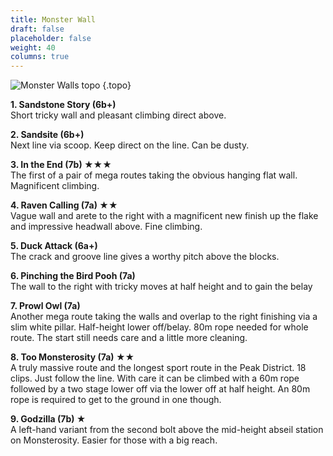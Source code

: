 ```yaml
---
title: Monster Wall
draft: false
placeholder: false
weight: 40
columns: true
---
```



![Monster Walls topo](/img/peak/matlock/Monster-Walls_960.jpg)
{.topo}

**1\. Sandstone Story (6b+)**  
Short tricky wall and pleasant climbing direct above.

**2\. Sandsite (6b+)**  
Next line via scoop. Keep direct on the line. Can be dusty.

**3\. In the End (7b) ★★★**  
The first of a pair of mega routes taking the obvious hanging flat wall. Magnificent climbing.

**4\. Raven Calling (7a) ★★**  
Vague wall and arete to the right with a magnificent new finish up the flake and impressive headwall above. Fine climbing.

**5\. Duck Attack (6a+)**  
The crack and groove line gives a worthy pitch above the blocks.

**6\. Pinching the Bird Pooh (7a)**  
The wall to the right with tricky moves at half height and to gain the belay

**7\. Prowl Owl (7a)**  
Another mega route taking the walls and overlap to the right finishing via a slim white pillar. Half-height lower off/belay. 80m rope needed for whole route. The start still needs care and a little more cleaning.

**8\. Too Monsterosity (7a) ★★**  
A truly massive route and the longest sport route in the Peak District. 18 clips. Just follow the line. With care it can be climbed with a 60m rope followed by a two stage lower off via the lower off at half height. An 80m rope is required to get to the ground in one though.

**9\. Godzilla (7b) ★**  
A left-hand variant from the second bolt above the mid-height abseil station on Monsterosity. Easier for those with a big reach.

